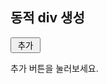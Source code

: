 <!DOCTYPE html>

<html>

<head>

<style>

#hiddenDiv {

display: none;

}

</style>

</head>

<body>



<h2>동적 div 생성</h2>



<input type="button" value=" 추가 " onclick="addDiv(tankName, i)"><br>

추가 버튼을 눌러보세요.



<div class="chart-area" id="chartArea">



</div>



<script>

var i = 0;

var tankName = 'testTank';



function addDiv(tankName, i){



var div = document.createElement('div');

div.id = 'chartAreaChild' + (i + 1);

document.getElementById('chartArea').appendChild(div);



var div2 = document.createElement('div');

div2.setAttribute("class", "chart-item");

div.appendChild(div2);



var div3 = document.createElement('div');

div3.setAttribute("class", "chart-item");

div3.id = 'chartTk-' + (i + 1);

div.appendChild(div3);



var div4 = document.createElement('div');

div4.innerHTML = '<p>text</p><br>' + tankName;

div4.setAttribute("class", "chart-item-first");

div2.appendChild(div4);



};



     

</script>



</body>

</html>